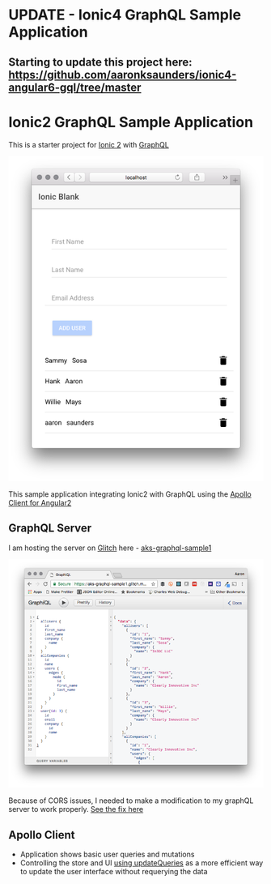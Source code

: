 # UPDATE - Ionic4 GraphQL Sample Application
## Starting to update this project here: https://github.com/aaronksaunders/ionic4-angular6-gql/tree/master


# Ionic2 GraphQL Sample Application

This is a starter project for [Ionic 2](http://ionicframework.com/docs/) with [GraphQL](http://graphql.org/) 

![Screenshot of App](https://raw.githubusercontent.com/aaronksaunders/ionic2-graphql-apollo-client/master/README.images/Screenshot%202017-07-23%2018.01.05.png)

This sample application integrating Ionic2 with GraphQL using the [Apollo Client for Angular2](http://dev.apollodata.com/angular2/)


## GraphQL Server
I am hosting the server on [Glitch](https://glitch.com) here - [aks-graphql-sample1](https://glitch.com/edit/#!/aks-graphql-sample1?path=README.md:1:0)

![glitch server screenshot](https://raw.githubusercontent.com/aaronksaunders/ionic2-graphql-apollo-client/master/README.images/Screenshot%202017-07-20%2008.46.59.png)

Because of CORS issues, I needed to make a modification to my graphQL server to work properly. [See the fix here](https://github.com/apollographql/apollo-client/issues/529#issuecomment-264536745)

## Apollo Client 
- Application shows basic user queries and  mutations
- Controlling the store and UI [using updateQueries](http://dev.apollodata.com/angular2/cache-updates.html#updateQueries) as a more efficient way to update the user interface without requerying the data
